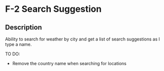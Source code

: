 # F-2 Search Suggestion

## Description

Ability to search for weather by city and get a list of search suggestions as I type a name.

TO DO:
- Remove the country name when searching for locations